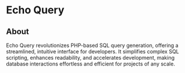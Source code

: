 # Echo Query

## About
Echo Query revolutionizes PHP-based SQL query generation, offering a streamlined, intuitive interface for developers. It simplifies complex SQL scripting, enhances readability, and accelerates development, making database interactions effortless and efficient for projects of any scale.
